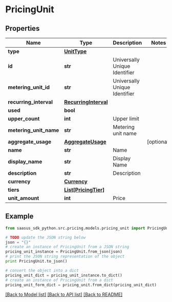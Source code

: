 # PricingUnit


## Properties

Name | Type | Description | Notes
------------ | ------------- | ------------- | -------------
**type** | [**UnitType**](UnitType.md) |  | 
**id** | **str** | Universally Unique Identifier | 
**metering_unit_id** | **str** | Universally Unique Identifier | 
**recurring_interval** | [**RecurringInterval**](RecurringInterval.md) |  | 
**used** | **bool** |  | 
**upper_count** | **int** | Upper limit | 
**metering_unit_name** | **str** | Metering unit name | 
**aggregate_usage** | [**AggregateUsage**](AggregateUsage.md) |  | [optional] 
**name** | **str** | Name | 
**display_name** | **str** | Display Name | 
**description** | **str** | Description | 
**currency** | [**Currency**](Currency.md) |  | 
**tiers** | [**List[PricingTier]**](PricingTier.md) |  | 
**unit_amount** | **int** | Price | 

## Example

```python
from saasus_sdk_python.src.pricing.models.pricing_unit import PricingUnit

# TODO update the JSON string below
json = "{}"
# create an instance of PricingUnit from a JSON string
pricing_unit_instance = PricingUnit.from_json(json)
# print the JSON string representation of the object
print PricingUnit.to_json()

# convert the object into a dict
pricing_unit_dict = pricing_unit_instance.to_dict()
# create an instance of PricingUnit from a dict
pricing_unit_form_dict = pricing_unit.from_dict(pricing_unit_dict)
```
[[Back to Model list]](../README.md#documentation-for-models) [[Back to API list]](../README.md#documentation-for-api-endpoints) [[Back to README]](../README.md)


